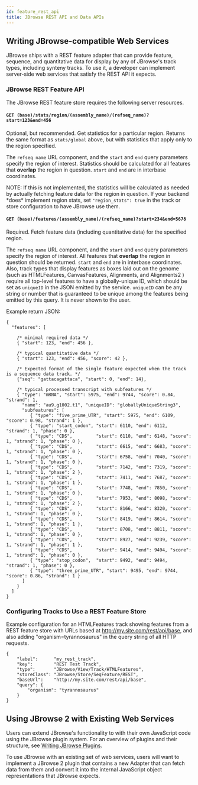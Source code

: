 ```yaml
---
id: feature_rest_api
title: JBrowse REST API and Data APIs
---
```


## Writing JBrowse-compatible Web Services

JBrowse ships with a REST feature adapter that can provide feature, sequence,
and quantitative data for display by any of JBrowse's track types, including
synteny tracks. To use it, a developer can implement server-side web services
that satisfy the REST API it expects.

### JBrowse REST Feature API

The JBrowse REST feature store requires the following server resources.

#### `GET (base)/stats/region/(assembly_name)/(refseq_name)?start=123&end=456`

Optional, but recommended. Get statistics for a particular region. Returns the
same format as `stats/global` above, but with statistics that apply only to the
region specified.

The `refseq name` URL component, and the `start` and `end` query parameters
specify the region of interest. Statistics should be calculated for all features
that **overlap** the region in question. `start` and `end` are in interbase
coordinates.

NOTE: If this is not implemented, the statistics will be calculated as needed by
actually fetching feature data for the region in question. If your backend
\*does\* implement region stats, set `"region_stats": true` in the track or
store configuration to have JBrowse use them.

#### `GET (base)/features/(assembly_name)/(refseq_name)?start=234&end=5678`

Required. Fetch feature data (including quantitative data) for the specified
region.

The `refseq name` URL component, and the `start` and `end` query parameters
specify the region of interest. All features that **overlap** the region in
question should be returned. `start` and `end` are in interbase coordinates.
Also, track types that display features as boxes laid out on the genome (such as
HTMLFeatures, CanvasFeatures, Alignments, and Alignments2 ) require all
top-level features to have a globally-unique ID, which should be set as
`uniqueID` in the JSON emitted by the service. `uniqueID` can be any string or
number that is guaranteed to be unique among the features being emitted by this
query. It is never shown to the user.

Example return JSON:

    {
      "features": [

        /* minimal required data */
        { "start": 123, "end": 456 },

        /* typical quantitative data */
        { "start": 123, "end": 456, "score": 42 },

        /* Expected format of the single feature expected when the track is a sequence data track. */
        {"seq": "gattacagattaca", "start": 0, "end": 14},

        /* typical processed transcript with subfeatures */
        { "type": "mRNA", "start": 5975, "end": 9744, "score": 0.84, "strand": 1,
          "name": "au9.g1002.t1", "uniqueID": "globallyUniqueString3",
          "subfeatures": [
             { "type": "five_prime_UTR", "start": 5975, "end": 6109, "score": 0.98, "strand": 1 },
             { "type": "start_codon", "start": 6110, "end": 6112, "strand": 1, "phase": 0 },
             { "type": "CDS",         "start": 6110, "end": 6148, "score": 1, "strand": 1, "phase": 0 },
             { "type": "CDS",         "start": 6615, "end": 6683, "score": 1, "strand": 1, "phase": 0 },
             { "type": "CDS",         "start": 6758, "end": 7040, "score": 1, "strand": 1, "phase": 0 },
             { "type": "CDS",         "start": 7142, "end": 7319, "score": 1, "strand": 1, "phase": 2 },
             { "type": "CDS",         "start": 7411, "end": 7687, "score": 1, "strand": 1, "phase": 1 },
             { "type": "CDS",         "start": 7748, "end": 7850, "score": 1, "strand": 1, "phase": 0 },
             { "type": "CDS",         "start": 7953, "end": 8098, "score": 1, "strand": 1, "phase": 2 },
             { "type": "CDS",         "start": 8166, "end": 8320, "score": 1, "strand": 1, "phase": 0 },
             { "type": "CDS",         "start": 8419, "end": 8614, "score": 1, "strand": 1, "phase": 1 },
             { "type": "CDS",         "start": 8708, "end": 8811, "score": 1, "strand": 1, "phase": 0 },
             { "type": "CDS",         "start": 8927, "end": 9239, "score": 1, "strand": 1, "phase": 1 },
             { "type": "CDS",         "start": 9414, "end": 9494, "score": 1, "strand": 1, "phase": 0 },
             { "type": "stop_codon",  "start": 9492, "end": 9494,             "strand": 1, "phase": 0 },
             { "type": "three_prime_UTR", "start": 9495, "end": 9744, "score": 0.86, "strand": 1 }
          ]
        }
      ]
    }

### Configuring Tracks to Use a REST Feature Store

Example configuration for an HTMLFeatures track showing features from a REST
feature store with URLs based at http://my.site.com/rest/api/base, and also
adding "organism=tyrannosaurus" in the query string of all HTTP requests.

    {
        "label":      "my_rest_track",
        "key":        "REST Test Track",
        "type":       "JBrowse/View/Track/HTMLFeatures",
        "storeClass": "JBrowse/Store/SeqFeature/REST",
        "baseUrl":    "http://my.site.com/rest/api/base",
        "query": {
            "organism": "tyrannosaurus"
        }
    }

## Using JBrowse 2 with Existing Web Services

Users can extend JBrowse's functionality to with their own JavaScript code using
the JBrowse plugin system. For an overview of plugins and their structure, see
[Writing JBrowse Plugins](#writing-jbrowse-plugins 'wikilink').

To use JBrowse with an existing set of web services, users will want to
implement a JBrowse 2 plugin that contains a new Adapter that can fetch data
from them and convert it into the internal JavaScript object representations
that JBrowse expects.
